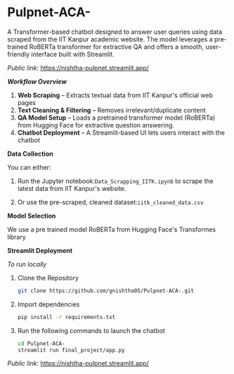 # Pulpnet-ACA-
A Transformer-based chatbot designed to answer user queries using data scraped from the IIT Kanpur academic website. The model leverages a pre-trained RoBERTa transformer for extractive QA and offers a smooth, user-friendly interface built with Streamlit.

*Public link*: https://nishtha-pulpnet.streamlit.app/

***Workflow Overview***
1. **Web Scraping** – Extracts textual data from IIT Kanpur's official web pages      
2. **Text Cleaning & Filtering** – Removes irrelevant/duplicate content   
3. **QA Model Setup** – Loads a pretrained transformer model (RoBERTa) from Hugging Face for extractive question answering.
4. **Chatbot Deployment** – A Streamlit-based UI lets users interact with the chatbot

**Data Collection**

You can either:
1. Run the Jupyter notebook:```Data_Scrapping_IITK.ipynb``` to scrape the latest data from IIT Kanpur's website.

2. Or use the pre-scraped, cleaned dataset:```iitk_cleaned_data.csv```


**Model Selection**

We use a pre trained model RoBERTa from Hugging Face's Transformes library 

**Streamlit Deployment**

*To run locally*

 1. Clone the Repository
   
    ```bash
    git clone https://github.com/gnishtha05/Pulpnet-ACA-.git
    ```
 2. Import dependencies
      
    ```bash
    pip install -r requirements.txt
    ```
 3. Run the following commands to launch the chatbot
      
    ```bash
    cd Pulpnet-ACA-
    streamlit run final_project/app.py
    ```

*Public link*: https://nishtha-pulpnet.streamlit.app/


